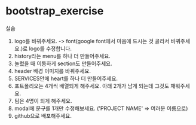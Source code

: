 # bootstrap_exercise

실습

1. logo를 바꿔주세요. -> font(google font에서 마음에 드시는 것 골라서 바꿔주세요.)로 logo를 수정합니다.
2. history라는 menu를 하나 더 만들어주세요.
3. 눌렀을 때 이동하게 section도 만들어주세요.
4. header 배경 이미지를 바꿔주세요.
5. SERVICES안에 heart를 하나 더 만들어주세요.
6. 포트폴리오는 4개씩 배열되게 해주세요. 아래 2개가 남게 되는데 그것도 채워주세요.
7. 팀은 4명이 되게 해주세요.
8. modal에 문구를 1개만 수정해보세요. ('PROJECT NAME' => 여러분 이름으로)
9. github으로 배포해주세요.

